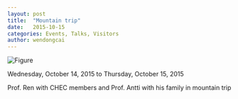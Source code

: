 ```yaml
---
layout: post
title:  "Mountain trip"
date:   2015-10-15
categories: Events, Talks, Visitors
author: wendongcai
---
```



![Figure](https://farm1.staticflickr.com/949/27407266067_b6814fb88c_c.jpg)

Wednesday, October 14, 2015 to Thursday, October 15, 2015

Prof. Ren with CHEC members and Prof. Antti with his family in mountain trip